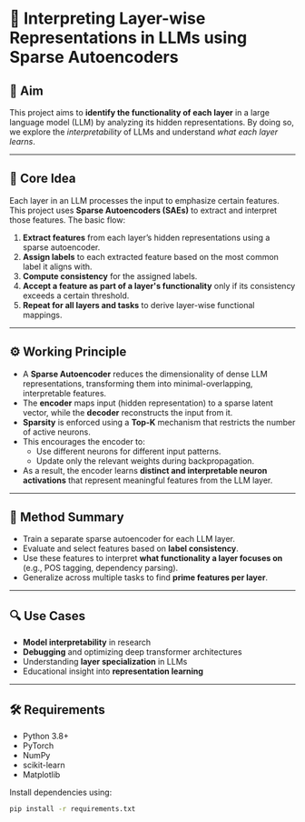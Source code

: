 # 🧠 Interpreting Layer-wise Representations in LLMs using Sparse Autoencoders

## 🎯 Aim

This project aims to **identify the functionality of each layer** in a large language model (LLM) by analyzing its hidden representations. By doing so, we explore the *interpretability* of LLMs and understand *what each layer learns*.

---

## 🧩 Core Idea

Each layer in an LLM processes the input to emphasize certain features. This project uses **Sparse Autoencoders (SAEs)** to extract and interpret those features. The basic flow:

1. **Extract features** from each layer’s hidden representations using a sparse autoencoder.
2. **Assign labels** to each extracted feature based on the most common label it aligns with.
3. **Compute consistency** for the assigned labels.
4. **Accept a feature as part of a layer's functionality** only if its consistency exceeds a certain threshold.
5. **Repeat for all layers and tasks** to derive layer-wise functional mappings.

---

## ⚙️ Working Principle

- A **Sparse Autoencoder** reduces the dimensionality of dense LLM representations, transforming them into minimal-overlapping, interpretable features.
- The **encoder** maps input (hidden representation) to a sparse latent vector, while the **decoder** reconstructs the input from it.
- **Sparsity** is enforced using a **Top-K** mechanism that restricts the number of active neurons.
- This encourages the encoder to:
  - Use different neurons for different input patterns.
  - Update only the relevant weights during backpropagation.
- As a result, the encoder learns **distinct and interpretable neuron activations** that represent meaningful features from the LLM layer.

---

## 📌 Method Summary

- Train a separate sparse autoencoder for each LLM layer.
- Evaluate and select features based on **label consistency**.
- Use these features to interpret **what functionality a layer focuses on** (e.g., POS tagging, dependency parsing).
- Generalize across multiple tasks to find **prime features per layer**.

---

## 🔍 Use Cases

- **Model interpretability** in research
- **Debugging** and optimizing deep transformer architectures
- Understanding **layer specialization** in LLMs
- Educational insight into **representation learning**

---


## 🛠 Requirements

- Python 3.8+
- PyTorch
- NumPy
- scikit-learn
- Matplotlib

Install dependencies using:

```bash
pip install -r requirements.txt
